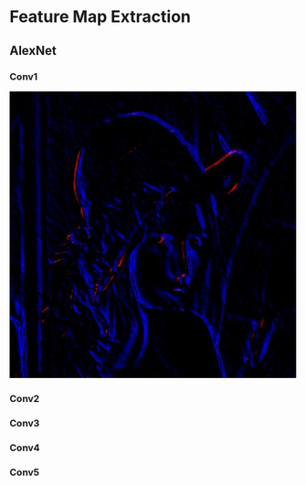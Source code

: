 # Feature Map Extraction

## AlexNet

### Conv1
![feature_map_conv1_0.jpg](https://github.com/YinTaiChen/Feature-Map-Extraction/blob/master/alexnet_feature_maps_conv1/feature_map_conv1_0.jpg)
### Conv2

### Conv3

### Conv4

### Conv5
